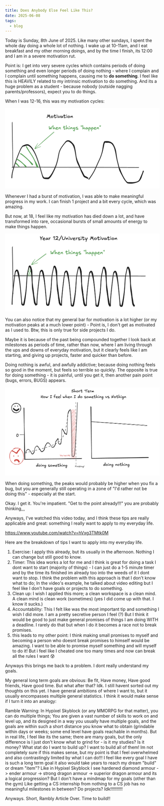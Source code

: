 ```yaml
---
title: Does Anybody Else Feel Like This?
date: 2025-06-08
tags:
  - blog
---
```

Today is Sunday, 8th June of 2025. Like many other sundays, I spent the whole day doing a whole lot of nothing. I wake up at 10-11am, and I eat breakfast and my other morning doings, and by the time I finish, its 12:00 and I am in a severe motivation rut.

Point is: I get into very severe cycles which contains periods of doing something and even longer periods of doing nothing - where I complain and I complain until something happens, causing me to **do something**. I feel like this is HEAVILY related to my intrinsic motivation to do something. And its a huge problem as a student - because nobody (outside nagging parents/professors), expect you to do things.

When I was 12-16, this was my motivation cycles:

![450](public/assets/Pasted%20image%2020250608175714.png)

Whenever I had a burst of motivation, I was able to make meaningful progress in my work. I can finish 1 project and a bit every cycle, which was amazing.

But now, at 18, I feel like my motivation has died down a lot, and have transformed into rare, occasional bursts of small amounts of energy to make things happen.

![450](public/assets/Pasted%20image%2020250608180002.png)

You can also notice that my general bar for motivation is a lot higher (or my motivation peaks at a much lower point) - Point is, I don't get as motivated as I used to. Btw, this is only true for side projects I do. 

Maybe it is because of the past being compounded together I look back at milestones as periods of time, rather than now, where I am living through the ups and downs of everyday motivation, but it clearly feels like I am starting, and giving up projects, faster and quicker than before.

Doing nothing is awful, and awfully addictive; because doing nothing feels so good in the moment, but feels so terrible so quickly. The opposite is true for doing something - it is painful, until you get it, then another pain point (bugs, errors, BUGS) appears.

![450](public/assets/Pasted%20image%2020250608175447.png)

When doing something, the peaks would probably be higher when you fix a bug, but you are generally still operating in a zone of "I'd rather not be doing this" - especially at the start.

Okay. I get it. You're impatient. "Get to the point already!!!" you are probably thinking,,,

Anyways, I've watched this video today, and I think these tips are really applicable and great: something I really want to apply to my everyday life.

https://www.youtube.com/watch?v=hVxg3TMtk0M

Here are the breakdown of tips I want to apply into my everyday life.
1. Exercise: I apply this already, but its usually in the afternoon. Nothing I can change but still good to know.
2. Timer: This idea works a lot for me and I think is great for doing a task I dont want to start (majority of things) - I can just do a 1-5 minute timer and by the time its finished im already too into the weeds of it I dont want to stop. I think the problem with this approach is that I don't know what to do; In the video's example, he talked about video editing but I feel like I don't have goals or projects to do something.
3. Clean up: I wish I applied this more; a clean workspace is a clean mind. A clean mind is clean work (sometimes) (yes I did come up with that. I know it sucks.)
4. Accountability: This I felt like was the most important tip and something I wish I did more. I am a pretty secretive person I feel (?) But I think it would be good to just make general promises of things I am doing WITH a deadline. I rarely do that but when I do it becomes a race not to break promises.
5. this leads to my other point: I think making small promises to myself and becoming a person who doesnt break promises to himself would be amazing. I want to be able to promise myself something and will myself to do it! But i feel like I cheated one too many times and now can break all the rules I want :cold_sweat:

Anyways this brings me back to a problem. I dont really understand my goals.

My general long term goals are obvious: Be fit, Have money, Have good friends, Have good time. But what after that? Idk. I still havent sorted out my thoughts on this yet. I have general ambitions of where I want to, but it usually encompasses multiple general statistics. I think it would make sense if I turn it into an analogy:

Ramble Warning: In Hypixel Skyblock (or any MMORPG for that matter), you can do multiple things; You are given a vast number of skills to work on and level up, and its designed in a way you usually have multiple goals, and the goals are within such a short distance you know what to obtain (grindable within days or weeks; some end level have goals reachable in months). But in real life, I feel like its the same; there are many goals, but the only difference is I just don't know what to grind for - is it my studies? Is it money? What stat do I want to build up? I want to build all of them! Im not completely sure if this makes sense, but my point is that I feel overwhelmed and also contrastingly limited by what I can do!!! I feel like every goal I have is such a long term goal it also would take years to reach my dream "build" or dream "item"? Like in Hypixel Skyblock I see hardened diamond armour -> ender armour -> strong dragon armour -> superior dragon armour and its a logical progression? But I don't have a mindmap for my goals (other than the gym) Like getting a CS internship from nothing to a CS job has no meaningful milestones in between? Do projects? Idk!!!!!!!!!! 

Anyways. Short, Rambly Article Over. Time to build!!